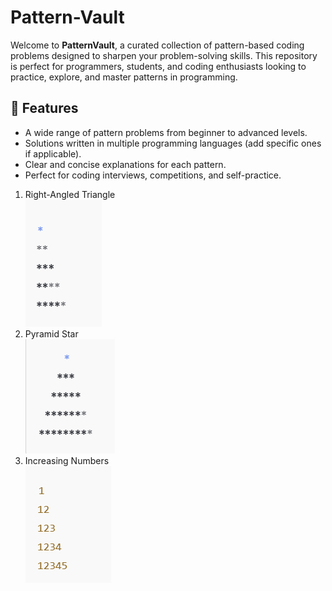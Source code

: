# Pattern-Vault

Welcome to **PatternVault**, a curated collection of pattern-based coding problems designed to sharpen your problem-solving skills. This repository is perfect for programmers, students, and coding enthusiasts looking to practice, explore, and master patterns in programming.  

## 🌟 Features  
- A wide range of pattern problems from beginner to advanced levels.  
- Solutions written in multiple programming languages (add specific ones if applicable).  
- Clear and concise explanations for each pattern.  
- Perfect for coding interviews, competitions, and self-practice.  <br>
1. Right-Angled Triangle<br>
   ![Alt Text](Images/Right_angled.png) <br>
2. Pyramid Star<br>
   ![Alt Text](Images/pyramid.png) <br>
3. Increasing Numbers <br>
   ![Alt Text](Images/increasing_num.png) <br>

   

